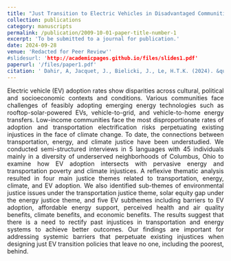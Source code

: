 ```yaml
---
title: "Just Transition to Electric Vehicles in Disadvantaged Communities: Integrating Transportation, Energy and Climate Justice"
collection: publications
category: manuscripts
permalink: /publication/2009-10-01-paper-title-number-1
excerpt: 'To be submitted to a journal for publication.'
date: 2024-09-28
venue: 'Redacted for Peer Review''
#slidesurl: 'http://academicpages.github.io/files/slides1.pdf'
paperurl: '/files/paper1.pdf'
citation: ' Dahir, A, Jacquet, J., Bielicki, J., Le, H.T.K. (2024). &quot;Just Transition to Electric Vehicles in Disadvantaged Communities: Integrating Transportation, Energy and Climate Justice.&quot; <i>Redacted for Peer Review'</i>. 1(1).'
---
```


<p align="justify">Electric vehicle (EV) adoption rates show disparities across cultural, political and socioeconomic contexts and conditions. Various communities face challenges of feasibly adopting emerging energy technologies such as rooftop-solar-powered EVs, vehicle-to-grid, and vehicle-to-home energy transfers. Low-income communities face the most disproportionate rates of adoption and transportation electrification risks perpetuating existing injustices in the face of climate change. To date, the connections between transportation, energy, and climate justice have been understudied. We conducted semi-structured interviews in 5 languages with 45 individuals mainly in a diversity of underserved neighborhoods of Columbus, Ohio to examine how EV adoption intersects with pervasive energy and transportation poverty and climate injustices. A reflexive thematic analysis resulted in four main justice themes related to transportation, energy, climate, and EV adoption. We also identified sub-themes of environmental justice issues under the transportation justice theme, solar equity gap under the energy justice theme, and five EV subthemes including barriers to EV adoption, affordable energy support, perceived health and air quality benefits, climate benefits, and economic benefits. The results suggest that there is a need to rectify past injustices in transportation and energy systems to achieve better outcomes. Our findings are important for addressing systemic barriers that perpetuate existing injustices when designing just EV transition policies that leave no one, including the poorest, behind.</p>